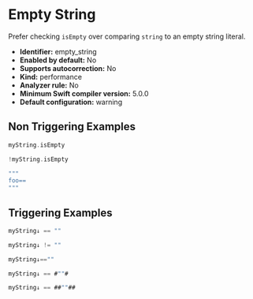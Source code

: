# Empty String

Prefer checking `isEmpty` over comparing `string` to an empty string literal.

* **Identifier:** empty_string
* **Enabled by default:** No
* **Supports autocorrection:** No
* **Kind:** performance
* **Analyzer rule:** No
* **Minimum Swift compiler version:** 5.0.0
* **Default configuration:** warning

## Non Triggering Examples

```swift
myString.isEmpty
```

```swift
!myString.isEmpty
```

```swift
"""
foo==
"""
```

## Triggering Examples

```swift
myString↓ == ""
```

```swift
myString↓ != ""
```

```swift
myString↓==""
```

```swift
myString↓ == #""#
```

```swift
myString↓ == ##""##
```